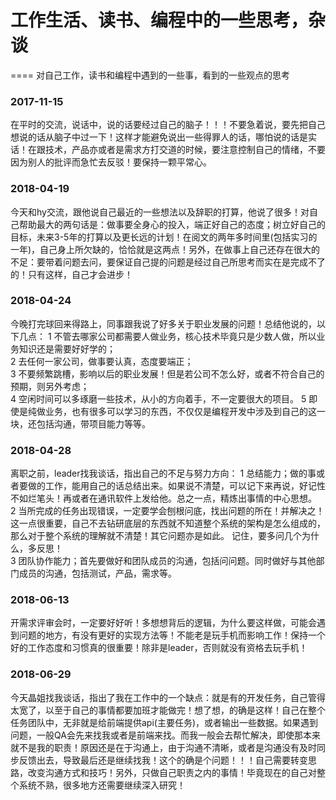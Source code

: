  #  工作生活、读书、编程中的一些思考，杂谈
 ====
 对自己工作，读书和编程中遇到的一些事，看到的一些观点的思考

### 2017-11-15

在平时的交流，说话中，说的话要经过自己的脑子！！！不要急着说，要先把自己想说的话从脑子中过一下！这样才能避免说出一些得罪人的话，哪怕说的话是实话！在跟技术，产品亦或者是需求方打交道的时候，要注意控制自己的情绪，不要因为别人的批评而急忙去反驳！要保持一颗平常心。

### 2018-04-19
今天和hy交流，跟他说自己最近的一些想法以及辞职的打算，他说了很多！对自己帮助最大的两句话是：做事要全身心的投入，端正好自己的态度；树立好自己的目标，未来3-5年的打算以及更长远的计划！在阅文的两年多时间里(包括实习的一年)，自己身上所欠缺的，恰恰就是这两点！另外，在做事上自己还存在很大的不足：要带着问题去问，要保证自己提的问题是经过自己所思考而实在是完成不了的！只有这样，自己才会进步！


### 2018-04-24   
今晚打完球回来得路上，同事跟我说了好多关于职业发展的问题！总结他说的，以下几点：
1  不管去哪家公司都需要人做业务，核心技术毕竟只是少数人做，所以业务知识还是需要好好学的；   
2  去任何一家公司，做事要认真，态度要端正；  
3  不要频繁跳槽，影响以后的职业发展！但是若公司不怎么好，或者不符合自己的预期，则另外考虑；  
4  空闲时间可以多琢磨一些技术，从小的方向着手，不一定要很大的项目。
5  即使是纯做业务，也有很多可以学习的东西，不仅仅是编程开发中涉及到自己的这一块，还包括沟通，带项目能力等等。
    

### 2018-04-28
离职之前，leader找我谈话，指出自己的不足与努力方向：
1 总结能力；做的事或者要做的工作，能用自己的话总结出来。如果说不清楚，可以记下来再说，好记性不如烂笔头！再或者在通讯软件上发给他。总之一点，精炼出事情的中心思想。    
2 当所完成的任务出现错误，一定要学会刨根问底，找出问题的所在！并解决之！这一点很重要，自己不去钻研底层的东西就不知道整个系统的架构是怎么组成的，那么对于整个系统的理解就不清楚！其它问题亦是如此。 记住，要多问几个为什么，多反思！        
3 团队协作能力；首先要做好和团队成员的沟通，包括问问题。同时做好与其他部门成员的沟通，包括测试，产品，需求等。   


### 2018-06-13
开需求评审会时，一定要好好听！多想想背后的逻辑，为什么要这样做，可能会遇到问题的地方，有没有更好的实现方法等！不能老是玩手机而影响工作！保持一个好的工作态度和习惯真的很重要！除非是leader，否则就没有资格去玩手机！


### 2018-06-29
今天晶姐找我谈话，指出了我在工作中的一个缺点：就是有的开发任务，自己管得太宽了，以至于自己的事情都要加班才能做完！想了想，的确是这样！自己在整个任务团队中，无非就是给前端提供api(主要任务)，或者输出一些数据。如果遇到问题，一般QA会先来找我或者是前端来找。而我一般会去帮忙解决，即使那本来就不是我的职责！原因还是在于沟通上，由于沟通不清晰，或者是沟通没有及时同步反馈出去，导致最后还是继续找我！这个的确是个问题！！！自己需要转变思路，改变沟通方式和技巧！另外，只做自己职责之内的事情！毕竟现在的自己对整个系统不熟，很多地方还需要继续深入研究！